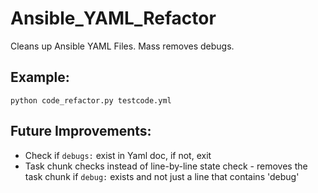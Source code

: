 # Ansible_YAML_Refactor
Cleans up Ansible YAML Files. Mass removes debugs.

## Example:

`python code_refactor.py testcode.yml
`
## Future Improvements:
- Check if `debugs:` exist in Yaml doc, if not, exit
- Task chunk checks instead of line-by-line state check - removes the task chunk if `debug:` exists and not just a line that contains 'debug'
